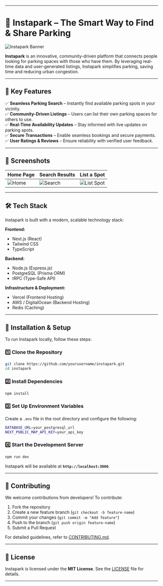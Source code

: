 
---

# 🚗 Instapark – The Smart Way to Find & Share Parking  

![Instapark Banner](https://via.placeholder.com/1200x400?text=Instapark+-+Find+Parking+Easily)  

**Instapark** is an innovative, community-driven platform that connects people looking for parking spaces with those who have them. By leveraging real-time data and user-generated listings, Instapark simplifies parking, saving time and reducing urban congestion.  

---

## 🚀 Key Features  

✅ **Seamless Parking Search** – Instantly find available parking spots in your vicinity.  
✅ **Community-Driven Listings** – Users can list their own parking spaces for others to use.  
✅ **Real-Time Availability Updates** – Stay informed with live updates on parking spots.  
✅ **Secure Transactions** – Enable seamless bookings and secure payments.  
✅ **User Ratings & Reviews** – Ensure reliability with verified user feedback.  

---

## 📸 Screenshots  

| Home Page | Search Results | List a Spot |  
|-----------|---------------|------------|  
| ![Home](https://via.placeholder.com/300) | ![Search](https://via.placeholder.com/300) | ![List Spot](https://via.placeholder.com/300) |  

---

## 🛠️ Tech Stack  

Instapark is built with a modern, scalable technology stack:  

**Frontend:**  
- Next.js (React)  
- Tailwind CSS  
- TypeScript  

**Backend:**  
- Node.js (Express.js)  
- PostgreSQL (Prisma ORM)  
- tRPC (Type-Safe API)  

**Infrastructure & Deployment:**  
- Vercel (Frontend Hosting)  
- AWS / DigitalOcean (Backend Hosting)  
- Redis (Caching)  

---

## 🔧 Installation & Setup  

To run Instapark locally, follow these steps:  

### 1️⃣ Clone the Repository  
```sh
git clone https://github.com/yourusername/instapark.git
cd instapark
```

### 2️⃣ Install Dependencies  
```sh
npm install
```

### 3️⃣ Set Up Environment Variables  
Create a `.env` file in the root directory and configure the following:  
```sh
DATABASE_URL=your_postgresql_url
NEXT_PUBLIC_MAP_API_KEY=your_api_key
```

### 4️⃣ Start the Development Server  
```sh
npm run dev
```
Instapark will be available at **`http://localhost:3000`**.  

---

## 🤝 Contributing  

We welcome contributions from developers! To contribute:  
1. Fork the repository  
2. Create a new feature branch (`git checkout -b feature-name`)  
3. Commit your changes (`git commit -m "Add feature"`)  
4. Push to the branch (`git push origin feature-name`)  
5. Submit a Pull Request  

For detailed guidelines, refer to [CONTRIBUTING.md](CONTRIBUTING.md).  

---

## 📜 License  

Instapark is licensed under the **MIT License**. See the [LICENSE](LICENSE) file for details.  

---
